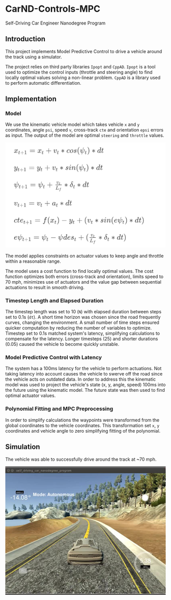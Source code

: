 # CarND-Controls-MPC
Self-Driving Car Engineer Nanodegree Program

[//]: # (Image References)
[image1]: ./media/kinematic.png
[image2]: ./media/youtube.jpg

## Introduction
This project implements Model Predictive Control to drive a vehicle around the track using a simulator.

The project relies on third party libraries `Ipopt` and `CppAD`. `Ipopt` is a tool used to optimize the control inputs (throttle and steering angle) to find locally optimal values solving a non-linear problem. `CppAD` is a library used to perform automatic differentiation.

## Implementation
### Model

We use the kinematic vehicle model which takes vehicle `x` and `y` coordinates, angle `psi`, speed `v`, cross-track `cte` and orientation `epsi` errors as input. The output of the model are optimal `steering` and `throttle` values.

![kinematic mode equations][image1]

The model applies constraints on actuator values to keep angle and throttle within a reasonable range.

The model uses a cost function to find locally optimal values. The cost function optimizes both errors (cross-track and orientation), limits speed to 70 mph, minimizes use of actuators and the value gap between sequential actuations to result in smooth driving.

### Timestep Length and Elapsed Duration

The timestep length was set to 10 (`N`) with elapsed duration between steps set to 0.1s (`dt`). A short time horizon was chosen since the road frequently curves, changing the environment. A small number of time steps ensured quicker computation by reducing the number of variables to optimize. Timestep set to 0.1s matched system's latency, simplifying calculations to compensate for the latency. Longer timesteps (25) and shorter durations (0.05) caused the vehicle to become quickly unstable.

### Model Predictive Control with Latency
The system has a 100ms latency for the vehicle to perform actuations. Not taking latency into account causes the vehicle to swerve off the road since the vehicle acts on outdated data. In order to address this the kinematic model was used to project the vehicle's state (x, y, angle, speed) 100ms into the future using the kinematic model. The future state was then used to find optimal actuator values.

### Polynomial Fitting and MPC Preprocessing

In order to simplify calculations the waypoints were transformed from the global coordinates to the vehicle coordinates. This transformation set `x`, `y` coordinates and vehicle angle to zero simplifying fitting of the polynomial.

## Simulation

The vehicle was able to successfully drive around the track at ~70 mph.

[![drive around the lap][image2]](https://www.youtube.com/watch?v=lX50i6LChsI)
